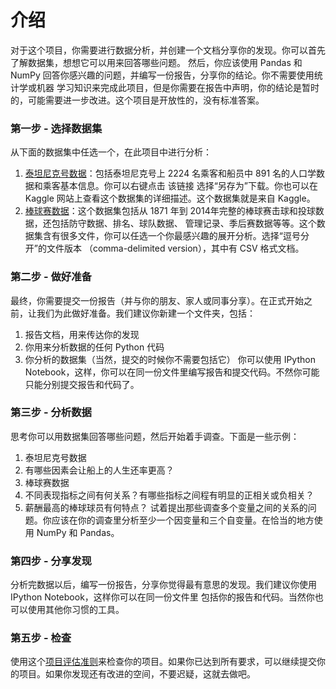 # 介绍
对于这个项目，你需要进行数据分析，并创建一个文档分享你的发现。你可以首先了解数据集，想想它可以用来回答哪些问题。
然后，你应该使用 Pandas 和 NumPy 回答你感兴趣的问题，并编写一份报告，分享你的结论。你不需要使用统计学或机器
学习知识来完成此项目，但是你需要在报告中声明，你的结论是暂时的，可能需要进一步改进。这个项目是开放性的，没有标准答案。

### 第一步 - 选择数据集
从下面的数据集中任选一个，在此项目中进行分析：

1. [泰坦尼克号数据](https://github.com/ShiChJ/DAND-Basic-Materials/blob/master/P2/Project_Files/titanic-data.csv)：包括泰坦尼克号上 2224 名乘客和船员中 891 名的人口学数据和乘客基本信息。你可以右键点击 
  该链接 选择“另存为”下载。你也可以在 Kaggle 网站上查看这个数据集的详细描述。这个数据集就是来自 Kaggle。
2. [棒球赛数据](http://www.seanlahman.com/baseball-archive/statistics/)：这个数据集包括从 1871 年到 2014年完整的棒球赛击球和投球数据，还包括防守数据、排名、球队数据、
  管理记录、季后赛数据等等。这个数据集含有很多文件，你可以任选一个你最感兴趣的展开分析。选择“逗号分开”的文件版本
  （comma-delimited version），其中有 CSV 格式文档。

### 第二步 - 做好准备
最终，你需要提交一份报告（并与你的朋友、家人或同事分享）。在正式开始之前，让我们为此做好准备。我们建议你新建一个文件夹，包括：

1. 报告文档，用来传达你的发现
2. 你用来分析数据的任何 Python 代码
3. 你分析的数据集（当然，提交的时候你不需要包括它）
你可以使用 IPython Notebook，这样，你可以在同一份文件里编写报告和提交代码。不然你可能只能分别提交报告和代码了。

### 第三步 - 分析数据
思考你可以用数据集回答哪些问题，然后开始着手调查。下面是一些示例：

1. 泰坦尼克号数据
  1. 有哪些因素会让船上的人生还率更高？
2. 棒球赛数据
  1. 不同表现指标之间有何关系？有哪些指标之间程有明显的正相关或负相关？
  2. 薪酬最高的棒球球员有何特点？
试着提出那些调查多个变量之间的关系的问题。你应该在你的调查里分析至少一个因变量和三个自变量。在恰当的地方使用 NumPy 和 Pandas。

### 第四步 - 分享发现
分析完数据以后，编写一份报告，分享你觉得最有意思的发现。我们建议你使用 IPython Notebook，这样你可以在同一份文件里
包括你的报告和代码。当然你也可以使用其他你习惯的工具。

### 第五步 - 检查
使用这个[项目评估准则](https://review.udacity.com/#!/rubrics/306/view)来检查你的项目。如果你已达到所有要求，可以继续提交你的项目。如果你发现还有改进的空间，不要迟疑，这就去做吧。
